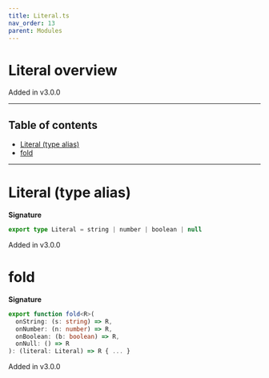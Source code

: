 ```yaml
---
title: Literal.ts
nav_order: 13
parent: Modules
---
```


# Literal overview

Added in v3.0.0

---

<h2 class="text-delta">Table of contents</h2>

- [Literal (type alias)](#literal-type-alias)
- [fold](#fold)

---

# Literal (type alias)

**Signature**

```ts
export type Literal = string | number | boolean | null
```

Added in v3.0.0

# fold

**Signature**

```ts
export function fold<R>(
  onString: (s: string) => R,
  onNumber: (n: number) => R,
  onBoolean: (b: boolean) => R,
  onNull: () => R
): (literal: Literal) => R { ... }
```

Added in v3.0.0
